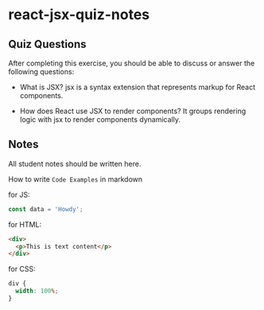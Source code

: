 # react-jsx-quiz-notes

## Quiz Questions

After completing this exercise, you should be able to discuss or answer the following questions:

- What is JSX?
  jsx is a syntax extension that represents markup for React components.

- How does React use JSX to render components?
  It groups rendering logic with jsx to render components dynamically.

## Notes

All student notes should be written here.

How to write `Code Examples` in markdown

for JS:

```javascript
const data = 'Howdy';
```

for HTML:

```html
<div>
  <p>This is text content</p>
</div>
```

for CSS:

```css
div {
  width: 100%;
}
```
